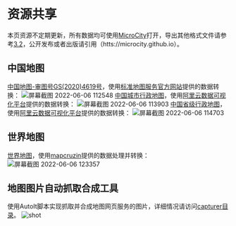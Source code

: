 # 资源共享
本页资源不定期更新，所有数据均可使用[MicroCity](https://github.com/microcity/microcity.github.io/releases/latest)打开，导出其他格式文件请参考[3.2](../docs/3.2_vector_shapes.md)，公开发布或者出版请引用（htts://microcity.github.io）。
## 中国地图
[中国地图-审图号GS(2020)4619号](中国地图-审图号GS(2020)4619号.zip)，使用[标准地图服务官方网站](http://bzdt.ch.mnr.gov.cn/)提供的数据转换：
![屏幕截图 2022-06-06 112548](https://user-images.githubusercontent.com/4956469/172089516-6d4158c6-82c4-43f9-a3b5-3852a687d668.png)
[中国城市行政地图](中国行政地图（城市）.zip)，使用[阿里云数据可视化平台](http://datav.aliyun.com/portal/school/atlas/area_selector)提供的数据转换：
![屏幕截图 2022-06-06 113903](https://user-images.githubusercontent.com/4956469/172090680-a8a9eb3d-8451-4bb5-994b-5bce752385c9.png)
[中国省级行政地图](中国行政地图（省）.zip)，使用[阿里云数据可视化平台](http://datav.aliyun.com/portal/school/atlas/area_selector)提供的数据转换：
![屏幕截图 2022-06-06 114703](https://user-images.githubusercontent.com/4956469/172091313-b1a664f9-d681-4a01-a60f-b2dd58fc79c9.png)
## 世界地图
[世界地图](世界地图.zip)，使用[mapcruzin](https://mapcruzin.com/index.html)提供的数据处理并转换：
![屏幕截图 2022-06-06 123357](https://user-images.githubusercontent.com/4956469/172095576-0d28e3ed-7286-4d31-a278-2d1eeb6d8f82.png)
## 地图图片自动抓取合成工具
使用AutoIt脚本实现抓取并合成地图网页服务的图片，详细情况请访问[capturer目录](capturer/)。
![shot](https://user-images.githubusercontent.com/4956469/172093190-ead783c7-aa5f-4206-868e-8e9747ebfcb6.png)
